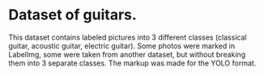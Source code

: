 # Dataset of guitars.
This dataset contains labeled pictures into 3 different classes (classical guitar, acoustic guitar, electric guitar). Some photos were marked in LabelImg, some were taken from another dataset, but without breaking them into 3 separate classes. The markup was made for the YOLO format.
